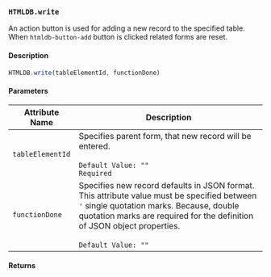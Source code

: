 ### `HTMLDB.write`

An action button is used for adding a new record to the specified table. When `htmldb-button-add` button is clicked related forms are reset.

#### Description

```javascript
HTMLDB.write(tableElementId, functionDone)
```

#### Parameters

| Attribute Name             | Description                               |
| -------------------------- | ----------------------------------------- |
| `tableElementId` | Specifies parent form, that new record will be entered.<br><br>`Default Value: ""`<br>`Required` |
| `functionDone`| Specifies new record defaults in JSON format. This attribute value must be specified between `'` single quotation marks. Because, double quotation marks are required for the definition of JSON object properties.<br><br>`Default Value: ""` |

#### Returns


